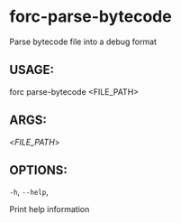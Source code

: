 
# forc-parse-bytecode
Parse bytecode file into a debug format


## USAGE:
forc parse-bytecode <FILE_PATH>


## ARGS:

<_FILE_PATH_>


## OPTIONS:

`-h`, `--help`, 

Print help information
